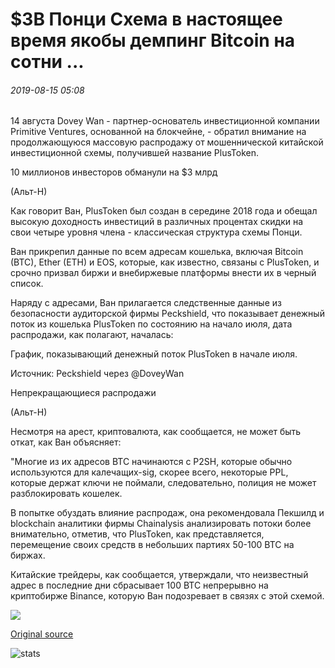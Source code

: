 # $3B Понци Схема в настоящее время якобы демпинг Bitcoin на сотни ...

###### 2019-08-15 05:08

14 августа Dovey Wan - партнер-основатель инвестиционной компании Primitive Ventures, основанной на блокчейне, - обратил внимание на продолжающуюся массовую распродажу от мошеннической китайской инвестиционной схемы, получившей название PlusToken.

10 миллионов инвесторов обманули на $3 млрд 

(Альт-Н)

Как говорит Ван, PlusToken был создан в середине 2018 года и обещал высокую доходность инвестиций в различных процентах скидки на свои четыре уровня члена - классическая структура схемы Понци.

Ван прикрепил данные по всем адресам кошелька, включая Bitcoin (BTC), Ether (ETH) и EOS, которые, как известно, связаны с PlusToken, и срочно призвал биржи и внебиржевые платформы внести их в черный список.

Наряду с адресами, Ван прилагается следственные данные из безопасности аудиторской фирмы Peckshield, что показывает денежный поток из кошелька PlusToken по состоянию на начало июля, дата распродажи, как полагают, началась:

График, показывающий денежный поток PlusToken в начале июля.

Источник: Peckshield через @DoveyWan

Непрекращающиеся распродажи

(Альт-Н)

Несмотря на арест, криптовалюта, как сообщается, не может быть откат, как Ван объясняет:

"Многие из их адресов BTC начинаются с P2SH, которые обычно используются для калечащих-sig, скорее всего, некоторые PPL, которые держат ключи не поймали, следовательно, полиция не может разблокировать кошелек.

В попытке обуздать влияние распродаж, она рекомендовала Пекшилд и blockchain аналитики фирмы Chainalysis анализировать потоки более внимательно, отметив, что PlusToken, как представляется, перемещение своих средств в небольших партиях 50-100 BTC на биржах.

Китайские трейдеры, как сообщается, утверждали, что неизвестный адрес в последние дни сбрасывает 100 BTC непрерывно на криптобирже Binance, которую Ван подозревает в связях с этой схемой.

![](https://s3.cointelegraph.com/storage/uploads/view/2478d5dc284feefcdb9a4c16cbd5e58e.png)

[Original source](https://cointelegraph.com/news/3b-ponzi-scheme-is-now-allegedly-dumping-bitcoin-by-the-hundreds)

![stats](https://c.statcounter.com/11760860/0/a89fa40b/1/ "stats")